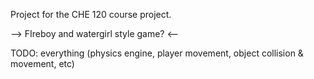 Project for the CHE 120 course project. 

--> FIreboy and watergirl style game? <--

TODO: everything
(physics engine, player movement, object collision & movement, etc)
